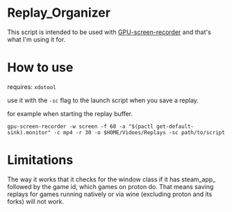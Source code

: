 # Replay_Organizer
This script is intended to be used with [GPU-screen-recorder](https://git.dec05eba.com/gpu-screen-recorder/about/) and that's what I'm using it for.
# How to use
requires: `xdotool`

use it with the `-sc` flag to the launch script when you save a replay. 

for example when starting the replay buffer.

`gpu-screen-recorder -w screen -f 60 -a "$(pactl get-default-sink).monitor" -c mp4 -r 30 -o $HOME/Vidoes/Replays -sc path/to/script`

# Limitations
The way it works that it checks for the window class if it has steam_app_ followed by the game id, which games on proton do. That means saving replays for games running natively or via wine (excluding proton and its forks) will not work.

